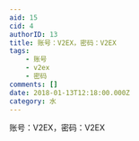 ```yaml
---
aid: 15
cid: 4
authorID: 13
title: 账号：V2EX，密码：V2EX
tags:
    - 账号
    - v2ex
    - 密码
comments: []
date: 2018-01-13T12:18:00.000Z
category: 水
---
```


账号：V2EX，密码：V2EX
